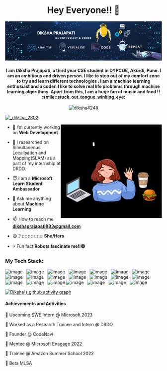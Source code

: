 <h1 align="center">Hey Everyone!! 👋</h1>

![Banner]( https://github.com/Diksha4248/Diksha4248/blob/main/Banner.gif)

<h4 align="center">I am Diksha Prajapati, a third year CSE student in DYPCOE, Akurdi, Pune.
I am an ambitious and driven person. I like to step out of my comfort zone to try and learn different technologies . I am a machine learning enthusiast and a coder. I like to solve real life problems through machine learning algorithms. Apart from this, I am a huge fan of music and food !!
:smile::stuck_out_tongue_winking_eye: </h4>


<p align="center">
  <img src="https://komarev.com/ghpvc/?username=diksha4248&label=Profile%20views&color=0e75b6&style=flat" alt="diksha4248" />   
  
</p>
<!-- <p align="center">
  <code>
</p> -->


<p align="left"> <a href="https://twitter.com/_diksha_2302" target="blank"><img src="https://img.shields.io/twitter/follow/_diksha_2302?logo=twitter&style=for-the-badge" alt="_diksha_2302" /></a> </p>

<a target="_blank">
  <img align="right" height="300" width="325" alt="GIF" src="https://github.com/Diksha4248/Diksha4248/blob/main/GIF2.gif">
</a>

- 🔭 I’m currently working on **Web Development**

- 🌱 I researched on Simultaneous Localisation and Mapping(SLAM) as a part of my internship at DRDO.

- 😇 I am a **Microsoft Learn Student Ambassador**

- 💬 Ask me anything about **Machine Learning**

- 📫 How to reach me **dikshaprajapati883@gmail.com**

- 😄 𝙿𝚛𝚘𝚗𝚘𝚞𝚗𝚜 **She/Hers**

- ⚡ Fun fact **Robots fascinate me!!😄**


### My Tech Stack:

![image](https://img.shields.io/badge/Python-14354C?style=for-the-badge&logo=python&logoColor=white)&nbsp;&nbsp;
![image](https://img.shields.io/badge/C%2B%2B-00599C?style=for-the-badge&logo=c%2B%2B&logoColor=white)&nbsp;&nbsp;
![image](https://img.shields.io/badge/HTML5-E34F26?style=for-the-badge&logo=html5&logoColor=white)&nbsp;&nbsp;
![image](https://img.shields.io/badge/CSS3-1572B6?style=for-the-badge&logo=css3&logoColor=white)&nbsp;&nbsp;
![image](https://img.shields.io/badge/Bootstrap-430098?style=for-the-badge&logo=bootstrap&logoColor=white)&nbsp;&nbsp;
![image](https://img.shields.io/badge/NumPy-000000?style=for-the-badge&logo=numpy&logoColor=white)&nbsp;&nbsp;
![image](https://img.shields.io/badge/Pandas-000000?style=for-the-badge&logo=pandas&logoColor=white)&nbsp;&nbsp;
![image](https://img.shields.io/badge/Matplotlib-000000?style=for-the-badge&logo=matplotlib&logoColor=white)&nbsp;&nbsp;
![image](https://img.shields.io/badge/Seaborn-000000?style=for-the-badge&logo=seaborn&logoColor=white)&nbsp;&nbsp;
![image](https://img.shields.io/badge/Plotly-000000?style=for-the-badge&logo=plotly&logoColor=white)&nbsp;&nbsp;
![image](https://img.shields.io/badge/ScikitLearn-000000?style=for-the-badge&logo=scikitlearn&logoColor=white)&nbsp;&nbsp;
![image](https://img.shields.io/badge/Flask-00008B?style=for-the-badge&logo=flask&logoColor=white)&nbsp;&nbsp;
![image](https://img.shields.io/badge/NLTK-00008B?style=for-the-badge&logo=nltk&logoColor=white)&nbsp;&nbsp;
![image](https://img.shields.io/badge/Gensim-000000?style=for-the-badge&logo=gensim&logoColor=white)&nbsp;&nbsp;
![image](https://img.shields.io/badge/Streamlit-000000?style=for-the-badge&logo=streamlit&logoColor=white)&nbsp;&nbsp;
![image](https://img.shields.io/badge/conda-342B029.svg?&style=for-the-badge&logo=anaconda&logoColor=white)&nbsp;&nbsp;
![image](https://img.shields.io/badge/Git-F05032?style=for-the-badge&logo=git&logoColor=white)
![image](https://img.shields.io/badge/GitHub-F9AB00?style=for-the-badge&logo=GitHub&logoColor=white)&nbsp;&nbsp;
![image](https://img.shields.io/badge/Jupyter-F37626.svg?&style=for-the-badge&logo=Jupyter&logoColor=white)&nbsp;&nbsp;
![image](https://img.shields.io/badge/Colab-F9AB00?style=for-the-badge&logo=Google%20Colab&logoColor=white)&nbsp;&nbsp;
![image](https://img.shields.io/badge/Linux-F9AB00?style=for-the-badge&logo=Linux&logoColor=white)&nbsp;&nbsp;


[![Diksha's github activity graph](https://github-readme-activity-graph.cyclic.app/graph?username=diksha4248&theme=react-dark)](https://github.com/diksha4248/github-readme-activity-graph)


<h4>Achievements and Activities</h4>


🌠 Upcoming SWE Intern @ Microsoft 2023

🌠 Worked as a Research Trainee and Intern @ DRDO

🌠 Founder @ CodeNavi

🌠 Mentee @ Microsoft Enagage 2022

🌠 Trainee @ Amazon Summer School 2022

🌠 Beta MLSA



